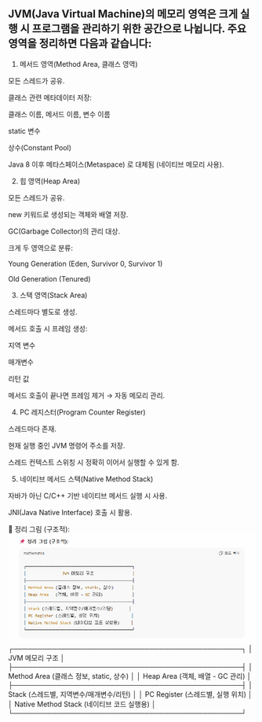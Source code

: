 ## JVM(Java Virtual Machine)의 메모리 영역은 크게 실행 시 프로그램을 관리하기 위한 공간으로 나뉩니다. 주요 영역을 정리하면 다음과 같습니다:

1. 메서드 영역(Method Area, 클래스 영역)

모든 스레드가 공유.

클래스 관련 메타데이터 저장:

클래스 이름, 메서드 이름, 변수 이름

static 변수

상수(Constant Pool)

Java 8 이후 메타스페이스(Metaspace) 로 대체됨 (네이티브 메모리 사용).

2. 힙 영역(Heap Area)

모든 스레드가 공유.

new 키워드로 생성되는 객체와 배열 저장.

GC(Garbage Collector)의 관리 대상.

크게 두 영역으로 분류:

Young Generation (Eden, Survivor 0, Survivor 1)

Old Generation (Tenured)

3. 스택 영역(Stack Area)

스레드마다 별도로 생성.

메서드 호출 시 프레임 생성:

지역 변수

매개변수

리턴 값

메서드 호출이 끝나면 프레임 제거 → 자동 메모리 관리.

4. PC 레지스터(Program Counter Register)

스레드마다 존재.

현재 실행 중인 JVM 명령어 주소를 저장.

스레드 컨텍스트 스위칭 시 정확히 이어서 실행할 수 있게 함.

5. 네이티브 메서드 스택(Native Method Stack)

자바가 아닌 C/C++ 기반 네이티브 메서드 실행 시 사용.

JNI(Java Native Interface) 호출 시 활용.

📌 정리 그림 (구조적):
![alt text](image-11.png)
┌───────────────────────────────────────────────┐
│                JVM 메모리 구조                 │
├───────────────────────────────────────────────┤
│ Method Area (클래스 정보, static, 상수)        │
│ Heap Area   (객체, 배열 - GC 관리)             │
├───────────────────────────────────────────────┤
│ Stack (스레드별, 지역변수/매개변수/리턴)       │
│ PC Register (스레드별, 실행 위치)              │
│ Native Method Stack (네이티브 코드 실행용)     │
└───────────────────────────────────────────────┘